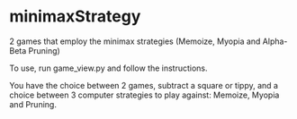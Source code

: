 # minimaxStrategy
2 games that employ the minimax strategies (Memoize, Myopia and Alpha-Beta Pruning)

To use, run game_view.py and follow the instructions. 

You have the choice between 2 games, subtract a square or tippy, and a choice between 3 computer strategies to play against: Memoize, Myopia and Pruning. 
